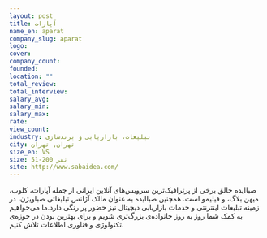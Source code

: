 ```yaml
---
layout: post
title: آپارات
name_en: aparat
company_slug: aparat
logo: 
cover: 
company_count:
founded:
location: ""
total_review: 
total_interview: 
salary_avg: 
salary_min: 
salary_max: 
rate: 
view_count: 
industry: تبلیغات، بازاریابی و برندسازی
city: تهران, تهران
size_en: VS
size: 51-200 نفر
site: http://www.sabaidea.com/
---
```




صباایده خالق برخی از پرترافیک‌ترین سرویس‌های آنلاین ایرانی از جمله آپارات، کلوب، میهن بلاگ، و فیلیمو است. همچنین صباایده به عنوان مالک آژانس تبلیغاتی صباویژن، در زمینه تبلیغات اینترنتی و خدمات بازاریابی دیجیتال نیز حضور پر رنگی دارد.ما می‌خواهیم به کمک شما روز به روز خانواده‌ی بزرگ‌تری شویم و برای بهترین بودن در حوزه‌ی تکنولوژی و فناوری اطلاعات تلاش کنیم.

